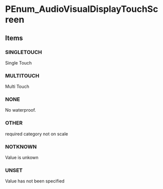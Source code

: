 # PEnum_AudioVisualDisplayTouchScreen
<!-- end of short definition -->

## Items

### SINGLETOUCH
Single Touch

### MULTITOUCH
Multi Touch

### NONE
No waterproof.

### OTHER
required category not on scale

### NOTKNOWN
Value is unkown

### UNSET
Value has not been specified
